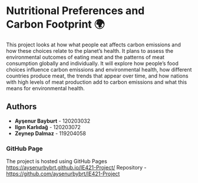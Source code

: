 # Nutritional Preferences and Carbon Footprint 🌍
This project looks at how what people eat affects carbon emissions and how these choices relate to the planet’s health. It plans to assess the environmental outcomes of eating meat and the patterns of meat consumption globally and individually. It will explore how people’s food choices influence carbon emissions and environmental health, how different countries produce meat, the trends that appear over time, and how nations with high levels of meat production add to carbon emissions and what this means for environmental health.

## Authors
- **Ayşenur Bayburt** - 120203032  
- **Ilgın Karlıdağ** - 120203072  
- **Zeynep Dalmaz** - 119204058
### GitHub Page
The project is hosted using GitHub Pages https://aysenurbybrt.github.io/IE421-Project/
Repository - https://github.com/aysenurbybrt/IE421-Project
